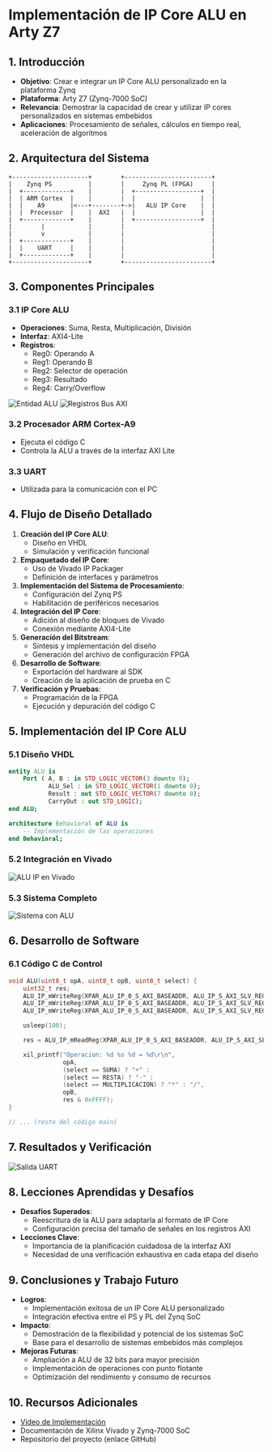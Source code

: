 # Implementación de IP Core ALU en Arty Z7

## 1. Introducción
- **Objetivo**: Crear e integrar un IP Core ALU personalizado en la plataforma Zynq
- **Plataforma**: Arty Z7 (Zynq-7000 SoC)
- **Relevancia**: Demostrar la capacidad de crear y utilizar IP cores personalizados en sistemas embebidos
- **Aplicaciones**: Procesamiento de señales, cálculos en tiempo real, aceleración de algoritmos

## 2. Arquitectura del Sistema
```
+---------------------+        +------------------------+
|    Zynq PS          |        |     Zynq PL (FPGA)     |
|  +-------------+    |        |  +------------------+  |
|  | ARM Cortex  |    |        |  |                  |  |
|  |    A9       |<---+--------+->|   ALU IP Core    |  |
|  |  Processor  |    |  AXI   |  |                  |  |
|  +-------------+    |        |  +------------------+  |
|        |            |        |                        |
|        v            |        |                        |
|  +-------------+    |        |                        |
|  |    UART     |    |        |                        |
|  +-------------+    |        |                        |
+---------------------+        +------------------------+
```

## 3. Componentes Principales
### 3.1 IP Core ALU
- **Operaciones**: Suma, Resta, Multiplicación, División
- **Interfaz**: AXI4-Lite
- **Registros**:
  - Reg0: Operando A
  - Reg1: Operando B
  - Reg2: Selector de operación
  - Reg3: Resultado
  - Reg4: Carry/Overflow

![Entidad ALU](img/entity_ALU.png)
![Registros Bus AXI](img/resgistros_BUSAXI.png)

### 3.2 Procesador ARM Cortex-A9
- Ejecuta el código C
- Controla la ALU a través de la interfaz AXI Lite

### 3.3 UART
- Utilizada para la comunicación con el PC

## 4. Flujo de Diseño Detallado
1. **Creación del IP Core ALU**:
   - Diseño en VHDL
   - Simulación y verificación funcional
2. **Empaquetado del IP Core**:
   - Uso de Vivado IP Packager
   - Definición de interfaces y parámetros
3. **Implementación del Sistema de Procesamiento**:
   - Configuración del Zynq PS
   - Habilitación de periféricos necesarios
4. **Integración del IP Core**:
   - Adición al diseño de bloques de Vivado
   - Conexión mediante AXI4-Lite
5. **Generación del Bitstream**:
   - Síntesis y implementación del diseño
   - Generación del archivo de configuración FPGA
6. **Desarrollo de Software**:
   - Exportación del hardware al SDK
   - Creación de la aplicación de prueba en C
7. **Verificación y Pruebas**:
   - Programación de la FPGA
   - Ejecución y depuración del código C

## 5. Implementación del IP Core ALU

### 5.1 Diseño VHDL
```vhdl
entity ALU is
    Port ( A, B : in STD_LOGIC_VECTOR(3 downto 0);
           ALU_Sel : in STD_LOGIC_VECTOR(1 downto 0);
           Result : out STD_LOGIC_VECTOR(7 downto 0);
           CarryOut : out STD_LOGIC);
end ALU;

architecture Behavioral of ALU is
    -- Implementación de las operaciones
end Behavioral;
```

### 5.2 Integración en Vivado
![ALU IP en Vivado](img/ALU_ip.png)

### 5.3 Sistema Completo
![Sistema con ALU](img/sistema_con_ALU.png)

## 6. Desarrollo de Software

### 6.1 Código C de Control
```c
void ALU(uint8_t opA, uint8_t opB, uint8_t select) {
    uint32_t res;
    ALU_IP_mWriteReg(XPAR_ALU_IP_0_S_AXI_BASEADDR, ALU_IP_S_AXI_SLV_REG0_OFFSET, opA & MASK_4BIT);
    ALU_IP_mWriteReg(XPAR_ALU_IP_0_S_AXI_BASEADDR, ALU_IP_S_AXI_SLV_REG1_OFFSET, opB & MASK_4BIT);
    ALU_IP_mWriteReg(XPAR_ALU_IP_0_S_AXI_BASEADDR, ALU_IP_S_AXI_SLV_REG2_OFFSET, select & 0x03);

    usleep(100);

    res = ALU_IP_mReadReg(XPAR_ALU_IP_0_S_AXI_BASEADDR, ALU_IP_S_AXI_SLV_REG3_OFFSET);

    xil_printf("Operacion: %d %s %d = %d\r\n",
               opA,
               (select == SUMA) ? "+" :
               (select == RESTA) ? "-" :
               (select == MULTIPLICACION) ? "*" : "/",
               opB,
               res & 0xFFFF);
}

// ... (resto del código main)
```

## 7. Resultados y Verificación
![Salida UART](img/salida_uart.png)

## 8. Lecciones Aprendidas y Desafíos
- **Desafíos Superados**:
  - Reescritura de la ALU para adaptarla al formato de IP Core
  - Configuración precisa del tamaño de señales en los registros AXI
- **Lecciones Clave**:
  - Importancia de la planificación cuidadosa de la interfaz AXI
  - Necesidad de una verificación exhaustiva en cada etapa del diseño

## 9. Conclusiones y Trabajo Futuro
- **Logros**:
  - Implementación exitosa de un IP Core ALU personalizado
  - Integración efectiva entre el PS y PL del Zynq SoC
- **Impacto**:
  - Demostración de la flexibilidad y potencial de los sistemas SoC
  - Base para el desarrollo de sistemas embebidos más complejos
- **Mejoras Futuras**:
  - Ampliación a ALU de 32 bits para mayor precisión
  - Implementación de operaciones con punto flotante
  - Optimización del rendimiento y consumo de recursos

## 10. Recursos Adicionales
- [Video de Implementación](https://youtu.be/IoH55Q6pCHo)
- Documentación de Xilinx Vivado y Zynq-7000 SoC
- Repositorio del proyecto (enlace GitHub)


